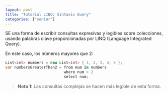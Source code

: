 ```yaml
---
layout: post
title: "Tutorial LINQ: Sintaxis Query"
categories: ["senior"]
---
```


SE una forma de escribir consultas expresivas y <!--more-->legibles sobre colecciones, usando palabras clave proporcionadas por LINQ (Language Integrated Query).

En este caso, los números mayores que 2:

```csharp
List<int> numbers = new List<int> { 1, 2, 3, 4, 5 };
var numbersGreaterThan2 = from num in numbers
                          where num > 2
                          select num;
```

> **Nota 1:** Las consultas complejas se hacen más legible de esta forma.
